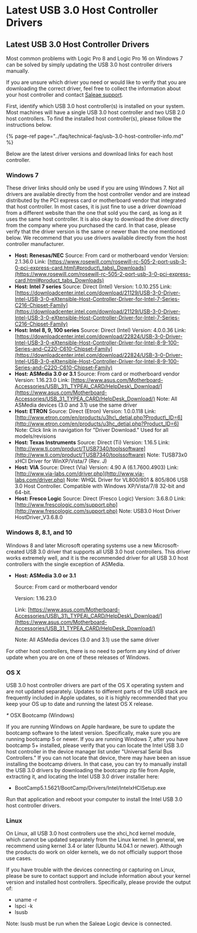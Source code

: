 # Latest USB 3.0 Host Controller Drivers

## Latest USB 3.0 Host Controller Drivers

Most common problems with Logic Pro 8 and Logic Pro 16 on Windows 7 can be solved by simply updating the USB 3.0 host controller drivers manually.

If you are unsure which driver you need or would like to verify that you are downloading the correct driver, feel free to collect the information about your host controller and contact [Saleae support](https://contact.saleae.com/hc/en-us/requests/new).

First, identify which USB 3.0 host controller\(s\) is installed on your system. Most machines will have a single USB 3.0 host controller and two USB 2.0 host controllers. To find the installed host controller\(s\), please follow the instructions below.

{% page-ref page="../faq/technical-faq/usb-3.0-host-controller-info.md" %}

Below are the latest driver versions and download links for each host controller.

### Windows 7

These driver links should only be used if you are using Windows 7. Not all drivers are available directly from the host controller vendor and are instead distributed by the PCI express card or motherboard vendor that integrated that host controller. In most cases, it is just fine to use a driver download from a different website than the one that sold you the card, as long as it uses the same host controller. It is also okay to download the driver directly from the company where you purchased the card. In that case, please verify that the driver version is the same or newer than the one mentioned below. We recommend that you use drivers available directly from the host controller manufacturer.

* **Host: Renesas/NEC**  Source: From card or motherboard vendor  Version: 2.1.36.0  Link: [https://www.rosewill.com/rosewill-rc-505-2-port-usb-3-0-pci-express-card.html\#product\_tabs\_Downloads](https://www.rosewill.com/rosewill-rc-505-2-port-usb-3-0-pci-express-card.html#product_tabs_Downloads)
* **Host: Intel 7 series**  Source: Direct \(Intel\)  Version: 1.0.10.255  Link: [https://downloadcenter.intel.com/download/21129/USB-3-0-Driver-Intel-USB-3-0-eXtensible-Host-Controller-Driver-for-Intel-7-Series-C216-Chipset-Family](https://downloadcenter.intel.com/download/21129/USB-3-0-Driver-Intel-USB-3-0-eXtensible-Host-Controller-Driver-for-Intel-7-Series-C216-Chipset-Family)
* **Host: Intel 8, 9, 100 series**  Source: Direct \(Intel\)  Version: 4.0.0.36  Link: [https://downloadcenter.intel.com/download/22824/USB-3-0-Driver-Intel-USB-3-0-eXtensible-Host-Controller-Driver-for-Intel-8-9-100-Series-and-C220-C610-Chipset-Family](https://downloadcenter.intel.com/download/22824/USB-3-0-Driver-Intel-USB-3-0-eXtensible-Host-Controller-Driver-for-Intel-8-9-100-Series-and-C220-C610-Chipset-Family)
* **Host: ASMedia 3.0 or 3.1**  Source: From card or motherboard vendor  Version: 1.16.23.0  Link: [https://www.asus.com/Motherboard-Accessories/USB\_31\_TYPEA\_CARD/HelpDesk\_Download/](https://www.asus.com/Motherboard-Accessories/USB_31_TYPEA_CARD/HelpDesk_Download/) Note: All ASMedia devices \(3.0 and 3.1\) use the same driver
* **Host: ETRON**  Source: Direct \(Etron\)  Version: 1.0.0.118  Link: [http://www.etron.com/en/products/u3hc\_detial.php?Product\_ID=6](http://www.etron.com/en/products/u3hc_detial.php?Product_ID=6)  Note: Click link in navigation for "Driver Download." Used for all models/revisions
* **Host: Texas Instruments**  Source: Direct \(Ti\)  Version: 1.16.5  Link: [http://www.ti.com/product/TUSB7340/toolssoftware](http://www.ti.com/product/TUSB7340/toolssoftware)  Note: TUSB73x0 xHCI Driver for WinXP/Vista/7 \(Rev. J\)
* **Host: VIA**  Source: Direct \(Via\)  Version: 4.90 A \(6.1.7600.4903\)  Link: [http://www.via-labs.com/driver.php](http://www.via-labs.com/driver.php)  Note: WHQL Driver for VL800/801 & 805/806 USB 3.0 Host Controller. Compatible with Windows XP/Vista/7/8 32-bit and 64-bit.
* **Host: Fresco Logic**  Source: Direct \(Fresco Logic\)  Version: 3.6.8.0  Link: [http://www.frescologic.com/support.php](http://www.frescologic.com/support.php)  Note: USB3.0 Host Driver HostDriver\_V3.6.8.0

### Windows 8, 8.1, and 10

Windows 8 and later Microsoft operating systems use a new Microsoft-created USB 3.0 driver that supports all USB 3.0 host controllers. This driver works extremely well, and it is the recommended driver for all USB 3.0 host controllers with the single exception of ASMedia.

* **Host: ASMedia 3.0 or 3.1**

  Source: From card or motherboard vendor

  Version: 1.16.23.0

  Link: [https://www.asus.com/Motherboard-Accessories/USB\_31\_TYPEA\_CARD/HelpDesk\_Download/](https://www.asus.com/Motherboard-Accessories/USB_31_TYPEA_CARD/HelpDesk_Download/)

  Note: All ASMedia devices \(3.0 and 3.1\) use the same driver

For other host controllers, there is no need to perform any kind of driver update when you are on one of these releases of Windows.

### OS X

USB 3.0 host controller drivers are part of the OS X operating system and are not updated separately. Updates to different parts of the USB stack are frequently included in Apple updates, so it is highly recommended that you keep your OS up to date and running the latest OS X release.

_\*_ OSX Bootcamp \(Windows\)

If you are running Windows on Apple hardware, be sure to update the bootcamp software to the latest version. Specifically, make sure you are running bootcamp 5 or newer. If you are running Windows 7, after you have bootcamp 5+ installed, please verify that you can locate the Intel USB 3.0 host controller in the device manager list under "Universal Serial Bus Controllers." If you can not locate that device, there may have been an issue installing the bootcamp drivers. In that case, you can try to manually install the USB 3.0 drivers by downloading the bootcamp zip file from Apple, extracting it, and locating the Intel USB 3.0 driver installer here:

* BootCamp5.1.5621/BootCamp/Drivers/Intel/IntelxHCISetup.exe

Run that application and reboot your computer to install the Intel USB 3.0 host controller drivers.

### Linux

On Linux, all USB 3.0 host controllers use the xhci\_hcd kernel module, which cannot be updated separately from the Linux kernel. In general, we recommend using kernel 3.4 or later \(Ubuntu 14.04.1 or newer\). Although the products do work on older kernels, we do not officially support those use cases.

If you have trouble with the devices connecting or capturing on Linux, please be sure to contact support and include information about your kernel version and installed host controllers. Specifically, please provide the output of:

* uname -r
* lspci -k
* lsusb

Note: lsusb must be run when the Saleae Logic device is connected.


